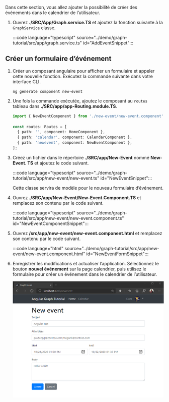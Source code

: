 <!-- markdownlint-disable MD002 MD041 -->

Dans cette section, vous allez ajouter la possibilité de créer des événements dans le calendrier de l’utilisateur.

1. Ouvrez **./SRC/App/Graph.service.TS** et ajoutez la fonction suivante à la `GraphService` classe.

    :::code language="typescript" source="../demo/graph-tutorial/src/app/graph.service.ts" id="AddEventSnippet":::

## <a name="create-a-new-event-form"></a>Créer un formulaire d’événement

1. Créer un composant angulaire pour afficher un formulaire et appeler cette nouvelle fonction. Exécutez la commande suivante dans votre interface CLI.

    ```Shell
    ng generate component new-event
    ```

1. Une fois la commande exécutée, ajoutez le composant au `routes` tableau dans **./SRC/app/app-Routing.module.TS**.

    ```typescript
    import { NewEventComponent } from './new-event/new-event.component';

    const routes: Routes = [
      { path: '', component: HomeComponent },
      { path: 'calendar', component: CalendarComponent },
      { path: 'newevent', component: NewEventComponent },
    ];
    ```

1. Créez un fichier dans le répertoire **./SRC/app/New-Event** nommé **New-Event. TS** et ajoutez le code suivant.

    :::code language="typescript" source="../demo/graph-tutorial/src/app/new-event/new-event.ts" id="NewEventSnippet":::

    Cette classe servira de modèle pour le nouveau formulaire d’événement.

1. Ouvrez **./SRC/app/New-Event/New-Event.Component.TS** et remplacez son contenu par le code suivant.

    :::code language="typescript" source="../demo/graph-tutorial/src/app/new-event/new-event.component.ts" id="NewEventComponentSnippet":::

1. Ouvrez **/src/app/new-event/new-event.component.html** et remplacez son contenu par le code suivant.

    :::code language="html" source="../demo/graph-tutorial/src/app/new-event/new-event.component.html" id="NewEventFormSnippet":::

1. Enregistrer les modifications et actualiser l’application. Sélectionnez le bouton **nouvel événement** sur la page calendrier, puis utilisez le formulaire pour créer un événement dans le calendrier de l’utilisateur.

    ![Capture d’écran du nouveau formulaire d’événement](images/create-event.png)

